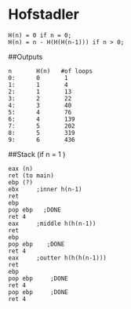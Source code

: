 # Hofstadler 

    H(n) = 0 if n = 0;
    H(n) = n - H(H(H(n-1))) if n > 0;

##Outputs

    n		H(n)   #of loops
    0:		0		1
    1:		1		4
    2:		1		13
    3:		2		22
    4:		3		40
    5:		4		76
    6:		4		139
    7:		5		202
    8:		5		319
    9:		6		436
    
    
##Stack (if n = 1 )

    eax (n)
    ret (to main) 
    ebp (?) 
    ebx     ;inner h(n-1)
    ret
    ebp 
    pop ebp   ;DONE 
    ret 4 
    eax     ;middle h(h(n-1)) 
    ret 
    ebp     
    pop ebp    ;DONE
    ret 4 
    eax     ;outter h(h(h(n-1)))
    ret
    ebp
    pop ebp     ;DONE
    ret 4
    pop ebp     ;DONE
    ret 4 

